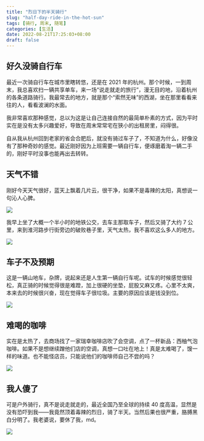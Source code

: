```yaml
---
title: "烈日下的半天骑行"
slug: "half-day-ride-in-the-hot-sun"
tags: [骑行, 周末, 随笔]
categories: [生活]
date: 2022-08-21T17:25:03+08:00
draft: false
---
```


## 好久没骑自行车
最近一次骑自行车在城市里瞎转悠，还是在 2021 年的杭州。那个时候，一到周末，我总喜欢扫一辆共享单车，来一场“说走就走的旅行”，漫无目的地，沿着杭州的各条道路骑行。我最常去的地方，就是那个“索然无味”的西湖，坐在那里看看来往的人，看看波澜的水面。

我非常喜欢那种感觉，总以为这是让自己连接自然的最简单朴素的方式，因为平时实在是没有太多兴趣爱好，导致在周末常常宅在狭小的出租房里，闷得很。

自从我从杭州回到老家的省会合肥后，就没有骑过车子了，不知道为什么，好像没有了那种奇妙的感觉。最近刚好因为上班需要一辆自行车，便琢磨着淘一辆二手的，刚好平时没事也能再出去转转。

## 天气不错
刚好今天天气很好，蓝天上飘着几片云，很干净，如果不是毒辣的太阳，真想说一句沁人心脾。

![](https://s3.bmp.ovh/imgs/2022/08/21/7ab8c79a8a85e5b2.jpg)

我早上坐了大概一个半小时的地铁公交，去车主那取车子，然后又骑了大约 7 公里，来到淮河路步行街旁边的破败巷子里，天气太热，我不喜欢这么多人的地方。

![](https://s3.bmp.ovh/imgs/2022/08/21/6dacdc515f9aa1bb.jpg)

## 车子不及预期
这是一辆山地车，杂牌，说起来还是人生第一辆自行车呢。试车的时候感觉很轻松，真正骑的时候觉得很是难蹬，加上很硬的坐垫，屁股又麻又疼。心里不太爽，本来去的时候很兴奋，现在觉得车子很垃圾。主要的原因应该是钱没到位。

![](https://s3.bmp.ovh/imgs/2022/08/21/c287faf6a82a04e2.jpg)

## 难喝的咖啡
实在是太热了，去商场找了一家瑞幸咖啡店吹了会空调，点了一杯新品：西柚气泡咖啡。如果不是想继续蹭他们店的空调，真想一口吐在地上！真是太难喝了，馊一样的味道。也不能怪店员，只能说他们的咖啡师自己不尝的吗？

![](https://s3.bmp.ovh/imgs/2022/08/21/b71e9d2238433bf8.jpg)

## 我人傻了
可是户外骑行，真不是说走就走的，最近全国乃至全球的持续 40 度高温，显然是没有恐吓到我——我竟然顶着毒辣的烈日，骑了半天。当然后果也很严重，胳膊黑白分明了。我老婆说，要休了我，md。

![](https://s3.bmp.ovh/imgs/2022/08/21/1e7f12c45d442f7f.jpg)